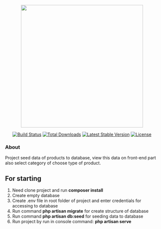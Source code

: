 <p align="center"><img src="https://res.cloudinary.com/dtfbvvkyp/image/upload/v1566331377/laravel-logolockup-cmyk-red.svg" width="400"></p>

<p align="center">
<a href="https://travis-ci.org/laravel/framework"><img src="https://travis-ci.org/laravel/framework.svg" alt="Build Status"></a>
<a href="https://packagist.org/packages/laravel/framework"><img src="https://poser.pugx.org/laravel/framework/d/total.svg" alt="Total Downloads"></a>
<a href="https://packagist.org/packages/laravel/framework"><img src="https://poser.pugx.org/laravel/framework/v/stable.svg" alt="Latest Stable Version"></a>
<a href="https://packagist.org/packages/laravel/framework"><img src="https://poser.pugx.org/laravel/framework/license.svg" alt="License"></a>
</p>

### About

Project seed data of products to database, view this data on front-end part 
also select category of choose type of product.

## For starting
1. Need clone project and run **composer install**
2. Create empty database
3. Create .env file in root folder of project and enter credentials for accessing to database
4. Run command **php artisan migrate** for create structure of database
5. Run command **php artisan db:seed** for seeding data to database
6. Run project by run in console command: **php artisan serve**

